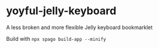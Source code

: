 # yoyful-jelly-keyboard

A less broken and more flexible Jelly keyboard bookmarklet

Build with `npx spago build-app --minify`
